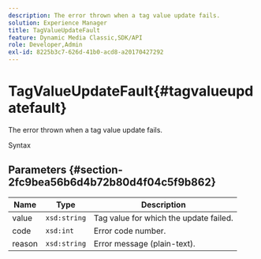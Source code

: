 ```yaml
---
description: The error thrown when a tag value update fails.
solution: Experience Manager
title: TagValueUpdateFault
feature: Dynamic Media Classic,SDK/API
role: Developer,Admin
exl-id: 8225b3c7-626d-41b0-acd8-a20170427292
---
```

# TagValueUpdateFault{#tagvalueupdatefault}

The error thrown when a tag value update fails.

 Syntax 

## Parameters {#section-2fc9bea56b6d4b72b80d4f04c5f9b862}

|  Name  | Type  | Description  |
|---|---|---|
|  value  | `xsd:string`  | Tag value for which the update failed.  |
|  code  | `xsd:int`  | Error code number.  |
|  reason  | `xsd:string`  | Error message (plain-text).  |
